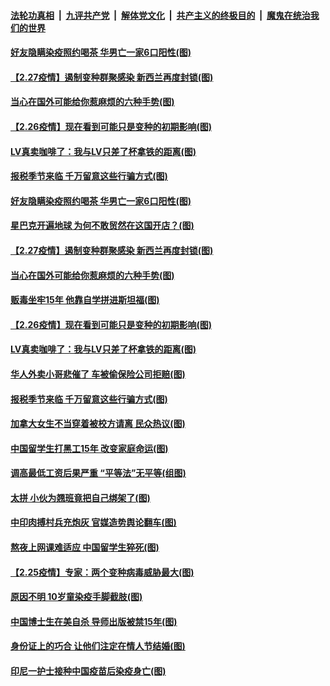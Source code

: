 

####  [法轮功真相](../../../../basic/blob/master/README.md?t=02282001) &nbsp;|&nbsp; [九评共产党](../../../../9ping.md/blob/master/README.md?t=02282001) &nbsp;|&nbsp; [解体党文化](../../../../jtdwh.md/blob/master/README.md?t=02282001)  &nbsp;|&nbsp; [共产主义的终极目的](../../../../gczydzjmd.md/blob/master/README.md?t=02282001) &nbsp;|&nbsp; [魔鬼在统治我们的世界](../../../../mgztzwmdsj.md/blob/master/README.md?t=02282001) 

#### [好友隐瞒染疫照约喝茶 华男亡一家6口阳性(图)](../pages/p3/963999.md?t=02282001) 

#### [【2.27疫情】遏制变种群聚感染 新西兰再度封锁(图)](../pages/p3/963983.md?t=02282001) 

#### [当心在国外可能给你惹麻烦的六种手势(图)](../pages/p3/963978.md?t=02282001) 

#### [【2.26疫情】现在看到可能只是变种的初期影响(图)](../pages/p3/963884.md?t=02282001) 

#### [LV真卖咖啡了：我与LV只差了杯拿铁的距离(图)](../pages/p3/963874.md?t=02282001) 

#### [报税季节来临 千万留意这些行骗方式(图)](../pages/p3/963876.md?t=02282001) 

#### [好友隐瞒染疫照约喝茶 华男亡一家6口阳性(图)](../pages/p3/963999.md?t=02282001) 

#### [星巴克开遍地球 为何不敢贸然在这国开店？(图)](../pages/p3/963922.md?t=02282001) 

#### [【2.27疫情】遏制变种群聚感染 新西兰再度封锁(图)](../pages/p3/963983.md?t=02282001) 

#### [当心在国外可能给你惹麻烦的六种手势(图)](../pages/p3/963978.md?t=02282001) 

#### [贩毒坐牢15年 他靠自学拼进斯坦福(图)](../pages/p3/963956.md?t=02282001) 

#### [【2.26疫情】现在看到可能只是变种的初期影响(图)](../pages/p3/963884.md?t=02282001) 

#### [LV真卖咖啡了：我与LV只差了杯拿铁的距离(图)](../pages/p3/963874.md?t=02282001) 

#### [华人外卖小哥悲催了 车被偷保险公司拒赔(图)](../pages/p3/963879.md?t=02282001) 

#### [报税季节来临 千万留意这些行骗方式(图)](../pages/p3/963876.md?t=02282001) 

#### [加拿大女生不当穿着被校方请离 民众热议(图)](../pages/p3/963871.md?t=02282001) 

#### [中国留学生打黑工15年 改变家庭命运(图)](../pages/p3/963855.md?t=02282001) 

#### [调高最低工资后果严重 “平等法”无平等(组图)](../pages/p3/963856.md?t=02282001) 

#### [太拼 小伙为翘班竟把自己绑架了(图)](../pages/p3/963839.md?t=02282001) 

#### [中印肉搏村兵充炮灰 官媒造势舆论翻车(图)](../pages/p3/963752.md?t=02282001) 

#### [熬夜上网课难适应 中国留学生猝死(图)](../pages/p3/963773.md?t=02282001) 

#### [【2.25疫情】专家：两个变种病毒威胁最大(图)](../pages/p3/963760.md?t=02282001) 

#### [原因不明 10岁童染疫手脚截肢(图)](../pages/p3/963761.md?t=02282001) 

#### [中国博士生在美自杀 导师出版被禁15年(图)](../pages/p3/963756.md?t=02282001) 

#### [身份证上的巧合 让他们注定在情人节结婚(图)](../pages/p3/963757.md?t=02282001) 

#### [印尼一护士接种中国疫苗后染疫身亡(图)](../pages/p3/963736.md?t=02282001) 

